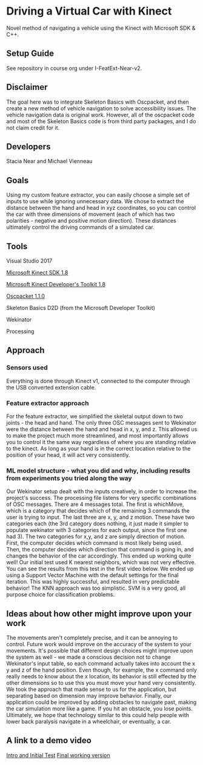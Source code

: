 # Driving a Virtual Car with Kinect

Novel method of navigating a vehicle using the Kinect with Microsoft SDK & C++.

## Setup Guide

See repository in course org under I-FeatExt-Near-v2.

## Disclaimer
The goal here was to integrate Skeleton Basics with Oscpacket, and then create a new method of vehicle navigation to solve accessibility issues. The vehicle navigation data is original work. However, all of the oscpacket code and most of the Skeleton Basics code is from third party packages, and I do not claim credit for it.

## Developers
Stacia Near and Michael Vienneau

## Goals

Using my custom feature extractor, you can easily choose a simple set of inputs to use while ignoring unnecessary data. We chose to extract the distance between the hand and head in xyz coordinates, so you can control the car with three dimensions of movement (each of which has two polarities - negative and positive motion direction). These distances ultimately control the driving commands of a simulated car.

## Tools

Visual Studio 2017

[Microsoft Kinect SDK 1.8](https://www.microsoft.com/en-gb/download/details.aspx?id=40278)

[Microsoft Kinect Developer's Toolkit 1.8](https://www.microsoft.com/en-gb/download/details.aspx?id=40276)

[Oscpacket 1.1.0](https://code.google.com/archive/p/oscpack)

Skeleton Basics D2D (from the Microsoft Developer Toolkit)

Wekinator

Processing


## Approach

### Sensors used

Everything is done through Kinect v1, connected to the computer through the USB converted extension cable.

### Feature extractor approach

For the feature extractor, we simplified the skeletal output down to two joints - the head and hand. The only three OSC messages sent to Wekinator were the distance between the hand and head in x, y, and z. This allowed us to make the project much more streamlined, and most importantly allows you to control it the same way regardless of where you are standing relative to the kinect. As long as your hand is in the correct location relative to the position of your head, it will act very consistently.


### ML model structure - what you did and why, including results from experiments you tried along the way

Our Wekinator setup dealt with the inputs creatively, in order to increase the project's success. The processing file listens for very specific combinations of OSC messages. There are 4 messages total. The first is whichMove, which is a category that decides which of the remaining 3 commands the user is trying to input. The last three are x, y, and z motion. These have two categories each (the 3rd category does nothing, it just made it simpler to populate wekinator with 3 categories for each output, since the first one had 3). The two categories for x,y, and z are simply direction of motion. First, the computer decides which command is most likely being used. Then, the computer decides which direction that command is going in, and changes the behavior of the car accordingly.
This ended up working quite well! Our initial test used K nearest neighbors, which was not very effective. You can see the results from this test in the first video below.
We ended up using a Support Vector Machine with the default settings for the final iteration. This was highly successful, and resulted in very predictable behavior! The KNN approach was too simplistic. SVM is a very good, all purpose choice for classification problems.

## Ideas about how other might improve upon your work

The movements aren't completely precise, and it can be annoying to control. Future work would improve on the accuracy of the system to your movements.
It's possible that different design choices might improve upon the system as well - we made a conscious decision not to change Wekinator's input table, so each command actually takes into account the x y and z of the hand position. Even though, for example, the x command only really needs to know about the x location, its behavior is still effected by the other dimensions so to use this you must move your hand very consistently. We took the approach that made sense to us for the application, but separating based on dimension may improve behavior.
Finally, our application could be improved by adding obstacles to navigate past, making the car simulation more like a game. If you hit an obstacle, you lose points.
Ultimately, we hope that technology similar to this could help people with lower back paralysis navigate in a wheelchair, or eventually, a car.

## A link to a demo video

[Intro and Initial Test](https://youtu.be/Tqz7L4BBuaE)
[Final working version](https://youtu.be/ppuT78cEfls)
